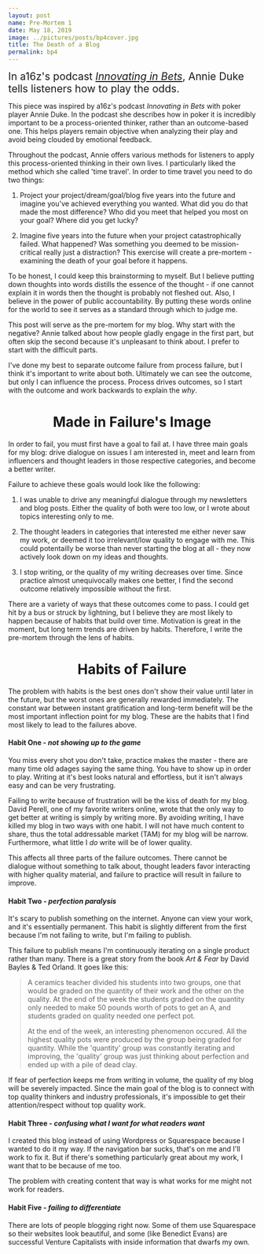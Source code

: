 ```yaml
---
layout: post
name: Pre-Mortem 1
date: May 18, 2019
image: ../pictures/posts/bp4cover.jpg
title: The Death of a Blog
permalink: bp4
---
```

<span style="font-size: 150%">In a16z's podcast <a href="https://open.spotify.com/episode/6yWfLitwZTiLzvuZu0g0fj?si=mXymmNSKS9-s_R69nfjZHA" target="_blank"><i>Innovating in Bets</i></a>, Annie Duke tells listeners how to play the odds. </span>

This piece was inspired by a16z's podcast *Innovating in Bets* with poker player Annie Duke. In the podcast she describes how in poker it is incredibly important to be a process-oriented thinker, rather than an outcome-based one. This helps players remain objective when analyzing their play and avoid being clouded by emotional feedback. 

Throughout the podcast, Annie offers various methods for listeners to apply this process-oriented thinking in their own lives. I particularly liked the method which she called 'time travel'. In order to time travel you need to do two things:

1. Project your project/dream/goal/blog five years into the future and imagine you've achieved everything you wanted. What did you do that made the most difference? Who did you meet that helped you most on your goal? Where did you get lucky?

2. Imagine five years into the future when your project catastrophically failed. What happened? Was something you deemed to be mission-critical really just a distraction? This exercise will create a pre-mortem - examining the death of your goal before it happens.

To be honest, I could keep this brainstorming to myself. But I believe putting down thoughts into words distills the essence of the thought - if one cannot explain it in words then the thought is probably not fleshed out. Also, I believe in the power of public accountability. By putting these words online for the world to see it serves as a standard through which to judge me.

This post will serve as the pre-mortem for my blog. Why start with the negative? Annie talked about how people gladly engage in the first part, but often skip the second because it's unpleasant to think about. I prefer to start with the difficult parts.

I've done my best to separate outcome failure from process failure, but I think it's important to write about both. Ultimately we can see the outcome, but only I can influence the process. Process drives outcomes, so I start with the outcome and work backwards to explain the *why*.

<center><h1>Made in Failure's Image</h1></center>

In order to fail, you must first have a goal to fail at. I have three main goals for my blog: drive dialogue on issues I am interested in, meet and learn from influencers and thought leaders in those respective categories, and become a better writer.

Failure to achieve these goals would look like the following:
1. I was unable to drive any meaningful dialogue through my newsletters and blog posts. Either the quality of both were too low, or I wrote about topics interesting only to me. 

2. The thought leaders in categories that interested me either never saw my work, or deemed it too irrelevant/low quality to engage with me. This could potentailly be worse than never starting the blog at all - they now actively look down on my ideas and thoughts.

3. I stop writing, or the quality of my writing decreases over time. Since practice almost unequivocally makes one better, I find the second outcome relatively impossible without the first.

There are a variety of ways that these outcomes come to pass. I could get hit by a bus or struck by lightning, but I believe they are most likely to happen because of habits that build over time. Motivation is great in the moment, but long term trends are driven by habits. Therefore, I write the pre-mortem through the lens of habits.

<center><h1>Habits of Failure</h1></center>

The problem with habits is the best ones don't show their value until later in the future, but the worst ones are generally rewarded immediately. The constant war between instant gratification and long-term benefit will be the most important inflection point for my blog. These are the habits that I find most likely to lead to the failures above.

#### **Habit One** - *not showing up to the game*

You miss every shot you don't take, practice makes the master - there are many time old adages saying the same thing. You have to show up in order to play. Writing at it's best looks natural and effortless, but it isn't always easy and can be very frustrating. 

Failing to write because of frustration will be the kiss of death for my blog. David Perell, one of my favorite writers online, wrote that the only way to get better at writing is simply by writing more. By avoiding writing, I have killed my blog in two ways with one habit. I will not have much content to share, thus the total addressable market (TAM) for my blog will be narrow. Furthermore, what little I *do* write will be of lower quality. 

This affects all three parts of the failure outcomes. There cannot be dialogue without something to talk about, thought leaders favor interacting with higher quality material, and failure to practice will result in failure to improve.

#### **Habit Two** - *perfection paralysis*

It's scary to publish something on the internet. Anyone can view your work, and it's essentially permanent. This habit is slightly different from the first because I'm not failing to write, but I'm failing to publish.

This failure to publish means I'm continuously iterating on a single product rather than many. There is a great story from the book *Art & Fear* by David Bayles & Ted Orland. It goes like this:

> A ceramics teacher divided his students into two groups, one that would be graded on the quantity of their work and the other on the quality. At the end of the week the students graded on the quantity only needed to make 50 pounds worth of pots to get an A, and students graded on quality needed one perfect pot.
>
> At the end of the week, an interesting phenomenon occured. All the highest quality pots were produced by the group being graded for quantity. While the 'quantity' group was constantly iterating and improving, the 'quality' group was just thinking about perfection and ended up with a pile of dead clay.

If fear of perfection keeps me from writing in volume, the quality of my blog will be severely impacted. Since the main goal of the blog is to connect with top quality thinkers and industry professionals, it's impossible to get their attention/respect without top quality work. 

#### **Habit Three** - *confusing what I want for what readers want*

I created this blog instead of using Wordpress or Squarespace because I wanted to do it my way. If the navigation bar sucks, that's on me and I'll work to fix it. But if there's something particularly great about my work, I want that to be because of me too.

The problem with creating content that way is what works for me might not work for readers. 

#### **Habit Five** - *failing to differentiate*

There are lots of people blogging right now. Some of them use Squarespace so their websites look beautiful, and some (like Benedict Evans) are successful Venture Capitalists with inside information that dwarfs my own. 

